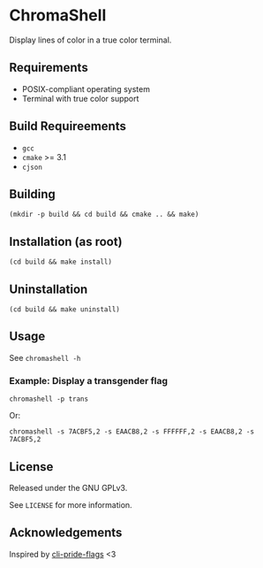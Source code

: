 # ChromaShell

Display lines of color in a true color terminal.

## Requirements

- POSIX-compliant operating system
- Terminal with true color support

## Build Requireements

- `gcc`
- `cmake` >= 3.1
- `cjson`

## Building

`(mkdir -p build && cd build && cmake .. && make)`

## Installation (as root)

`(cd build && make install)`

## Uninstallation

`(cd build && make uninstall)`

## Usage

See `chromashell -h`

### Example: Display a transgender flag

`chromashell -p trans`

Or:

`chromashell -s 7ACBF5,2 -s EAACB8,2 -s FFFFFF,2 -s EAACB8,2 -s 7ACBF5,2`

## License

Released under the GNU GPLv3.

See `LICENSE` for more information.

## Acknowledgements

Inspired by [cli-pride-flags](https://github.com/ExperiBass/cli-pride-flags) <3